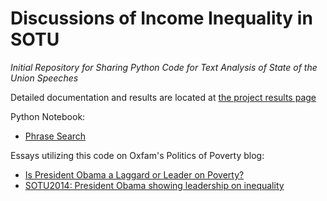 Discussions of Income Inequality in SOTU
========================================

_Initial Repository for Sharing Python Code for Text Analysis of State of the Union Speeches_

Detailed documentation and results are located at [the project results page](http://scaleanalytics.com/client/oxfam/sotu/results/)

Python Notebook:
* [Phrase Search](http://nbviewer.ipython.org/github/scale-oxfam/sotu/blob/master/SOTU_PhraseSearch_V4.ipynb)


Essays utilizing this code on Oxfam's Politics of Poverty blog:
* [Is President Obama a Laggard or Leader on Poverty?](http://politicsofpoverty.oxfamamerica.org/2014/01/president-obama-laggard-leader-inequality/)
* [SOTU2014: President Obama showing leadership on inequality](http://politicsofpoverty.oxfamamerica.org/2014/01/sotu-2014-inequality-obama-leadership/)


